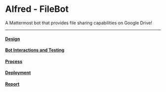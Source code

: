 # Alfred - FileBot

A Mattermost bot that provides file sharing capabilities on Google Drive!



---

#### [Design](https://github.ncsu.edu/csc510-fall2019/CSC510-9/blob/master/DESIGN.md)

#### [Bot Interactions and Testing](../master/BOT.md)

#### [Process](../master/PROCESS.md)

#### [Deployment](../master/DEPLOY.md)

#### [Report](../master/REPORT.md)
